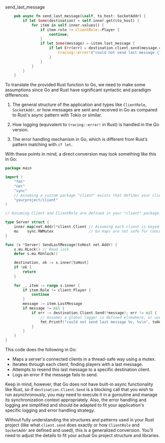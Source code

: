 send_last_message

```rust
    pub async fn send_last_message(&self, to_host: SocketAddr) {
        if let Some(destination) = self.inner.get(&to_host) {
            for item in self.inner.values() {
                if item.role != ClientRole::Player {
                    continue;
                }
                if let Some(message) = &item.last_message {
                    if let Err(err) = destination.client.send(message.clone()).await {
                        tracing::error!("could not send last message {}, {}", to_host, err);
                    }
                }
            }
        }
    }
```


To translate the provided Rust function to Go, we need to make some assumptions since Go and Rust have significant syntactic and paradigm differences:

1. The general structure of the application and types like `ClientRole`, `SocketAddr`, or how messages are sent and received in Go as compared to Rust's async pattern with Tokio or similar.

2. How logging (equivalent to `tracing::error!` in Rust) is handled in the Go version.

3. The error handling mechanism in Go, which is different from Rust’s pattern matching with `if let`.

With these points in mind, a direct conversion may look something like this in Go:

```go
package main

import (
    "fmt"
    "net"
    "sync"
    // Assuming a custom package "client" exists that defines your client logic
    "yourproject/client" 
)

// Assuming Client and ClientRole are defined in your "client" package.

type Server struct {
    inner map[net.Addr]*client.Client // Assuming each client is keyed by its `net.Addr` and contains last_message among other things.
    mu    sync.RWMutex                // Go maps are not safe for concurrent use, so we protect it with a mutex
}

func (s *Server) SendLastMessage(toHost net.Addr) {
    s.mu.RLock() // Read lock
    defer s.mu.RUnlock()

    destination, ok := s.inner[toHost]
    if !ok {
        return
    }
    
    for _, item := range s.inner {
        if item.Role != client.Player {
            continue
        }
        message := item.LastMessage
        if message != nil {
            if err := destination.Client.Send(*message); err != nil {
                // Assumes a global logger is defined elsewhere, or use fmt for simplicity here.
                fmt.Printf("could not send last message %v, %v\n", toHost, err)
            }
        }
    }
}
```

This code does the following in Go:
- Maps a server's connected clients in a thread-safe way using a mutex.
- Iterates through each client, finding players with a last message.
- Attempts to resend this last message to a specific destination client.
- Logs an error if the message fails to send.

Keep in mind, however, that Go does not have built-in async functionality like Rust, so if `destination.Client.Send` is a blocking call that you wish to run asynchronously, you may need to execute it in a goroutine and manage its synchronization context appropriately. Also, the error handling and logging are simplified and should be adapted to fit your application's specific logging and error handling strategy.

Without fully understanding the structures and patterns used in your Rust project (like what `client.send` does exactly or how `ClientRole` and `SocketAddr` are defined and used), this is a generalized conversion. You'll need to adjust the details to fit your actual Go project structure and libraries.